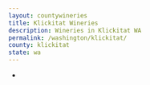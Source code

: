 ```yaml
---
layout: countywineries
title: Klickitat Wineries
description: Wineries in Klickitat WA
permalink: /washington/klickitat/
county: klickitat
state: wa
---
```

-
